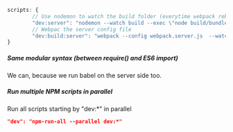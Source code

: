 ```js
scripts: {
		// Use nodemon to watch the build folder (everytime webpack rebuilds the bundle), then runs the server file
		"dev:server": "nodemon --watch build --exec \"node build/bundle.js\"",
		// Webpac the server config file
		"dev:build:server": "webpack --config webpack.server.js  --watch"
}
```

##### Same modular syntax (between require() and ES6 import)
We can, because we run babel on the server side too.

##### Run multiple NPM scripts in parallel

Run all scripts starting by "dev:*" in parallel

```json
"dev": "npm-run-all --parallel dev:*"
```
